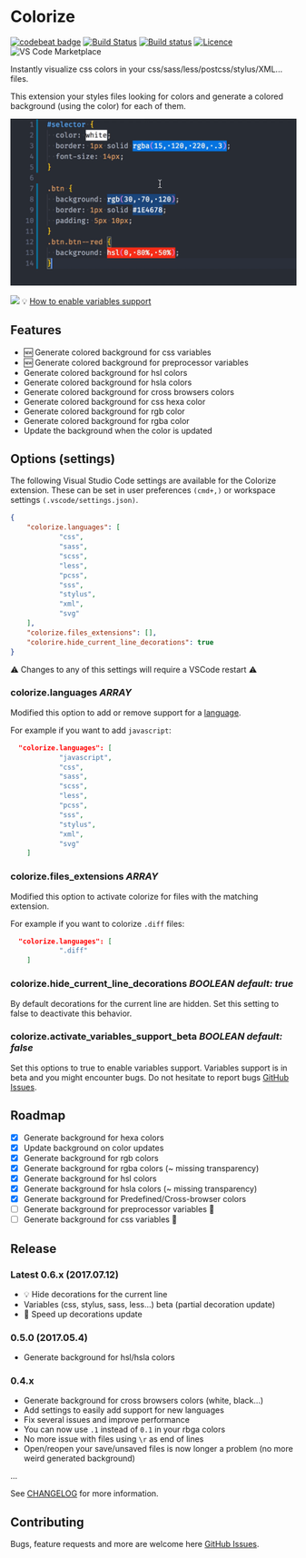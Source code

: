 # __Colorize__

[![codebeat badge](https://codebeat.co/badges/aec222e1-64ae-4360-a849-d077040694ca)](https://codebeat.co/projects/github-com-kamikillerto-vscode-colorize) [![Build Status](https://travis-ci.org/KamiKillertO/vscode-colorize.svg?branch=master)](https://travis-ci.org/KamiKillertO/vscode-colorize) [![Build status](https://ci.appveyor.com/api/projects/status/db69dsx996bdnj4p/branch/develop?svg=true)](https://ci.appveyor.com/project/KamiKillertO/vscode-colorize/branch/develop) [![Licence](https://img.shields.io/github/license/KamiKillertO/vscode_colorize.svg)](https://github.com/KamiKillertO/vscode_colorize) ![VS Code Marketplace](https://vsmarketplacebadge.apphb.com/version-short/kamikillerto.vscode-colorize.svg)

Instantly visualize css colors in your css/sass/less/postcss/stylus/XML... files.

This extension  your styles files looking for colors and generate a colored background (using the color) for each of them.

![](https://raw.githubusercontent.com/kamikillerto/vscode-colorize/master/assets/demo.gif)

![](https://raw.githubusercontent.com/kamikillerto/vscode-colorize/master/assets/demo_variables.gif)
💡 [How to enable variables support](#colorizeactivate_variables_support_beta-boolean-default-false)

## Features

- 🆕 Generate colored background for css variables
- 🆕 Generate colored background for preprocessor variables
- Generate colored background for hsl colors
- Generate colored background for hsla colors
- Generate colored background for cross browsers colors
- Generate colored background for css hexa color
- Generate colored background for rgb color
- Generate colored background for rgba color
- Update the background when the color is updated

## Options (settings)

The following Visual Studio Code settings are available for the Colorize extension.
These can be set in user preferences `(cmd+,)` or workspace settings `(.vscode/settings.json)`.

```json
{
    "colorize.languages": [
            "css",
            "sass",
            "scss",
            "less",
            "pcss",
            "sss",
            "stylus",
            "xml",
            "svg"
    ],
    "colorize.files_extensions": [],
    "colorire.hide_current_line_decorations": true
}
```

⚠️ Changes to any of this settings will require a VSCode restart ️️️️⚠️

### colorize.languages _ARRAY_

Modified this option to add or remove support for a [language](https://code.visualstudio.com/docs/languages/overview).

For example if you want to add `javascript`:

```json
  "colorize.languages": [
            "javascript",
            "css",
            "sass",
            "scss",
            "less",
            "pcss",
            "sss",
            "stylus",
            "xml",
            "svg"
    ]
```

### colorize.files_extensions _ARRAY_

Modified this option to activate colorize for files with the matching extension.

For example if you want to colorize `.diff` files:

```json
  "colorize.languages": [
            ".diff"
    ]
```

### colorize.hide_current_line_decorations _BOOLEAN_ _default: true_

By default decorations for the current line are hidden. Set this setting to false to deactivate this behavior.

### colorize.activate_variables_support_beta _BOOLEAN_ _default: false_

Set this options to true to enable variables support.
Variables support is in beta and you might encounter bugs.
Do not hesitate to report bugs [GitHub Issues](https://github.com/KamiKillertO/vscode-colorize/issues).

## Roadmap

- [x] Generate background for hexa colors
- [x] Update background on color updates
- [x] Generate background for rgb colors
- [x] Generate background for rgba colors (~ missing transparency)
- [x] Generate background for hsl colors
- [x] Generate background for hsla colors (~ missing transparency)
- [x] Generate background for Predefined/Cross-browser colors
- [ ] Generate background for preprocessor variables 🚧
- [ ] Generate background for css variables 🚧

## Release

### Latest 0.6.x (2017.07.12)

- 💡 Hide decorations for the current line
- Variables (css, stylus, sass, less...) beta (partial decoration update)
- 🚀 Speed up decorations update

### 0.5.0 (2017.05.4)

- Generate background for hsl/hsla colors

### 0.4.x

- Generate background for cross browsers colors (white, black...)
- Add settings to easily add support for new languages
- Fix several issues and improve performance
- You can now use `.1` instead of `0.1` in your rbga colors
- No more issue with files using `\r` as end of lines
- Open/reopen your save/unsaved files is now longer a problem (no more weird generated background)

...

See [CHANGELOG](CHANGELOG.md) for more information.

## Contributing

Bugs, feature requests and more are welcome here [GitHub Issues](https://github.com/KamiKillertO/vscode-colorize/issues).
